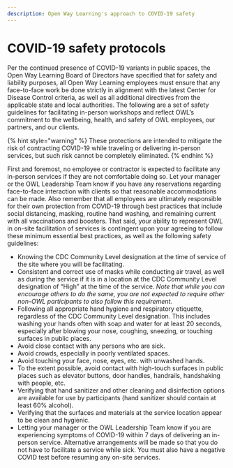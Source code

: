 ```yaml
---
description: Open Way Learning's approach to COVID-19 safety
---
```


# COVID-19 safety protocols 
Per the continued presence of COVID-19 variants in public spaces, the Open Way Learning Board of Directors have specified that for safety and liability purposes, all Open Way Learning employees must ensure that any face-to-face work be done strictly in alignment with the latest Center for Disease Control criteria, as well as all additional directives from the applicable state and local authorities. The following are a set of safety guidelines for facilitating in-person workshops and reflect OWL’s commitment to the wellbeing, health, and safety of OWL employees, our partners, and our clients.

{% hint style="warning" %}
These protections are intended to mitigate the risk of contracting COVID-19 while traveling or delivering in-person services, but such risk cannot be completely eliminated.
{% endhint %}

First and foremost, no employee or contractor is expected to facilitate any in-person services if they are not comfortable doing so. Let your manager or the OWL Leadership Team know if you have any reservations regarding face-to-face interaction with clients so that reasonable accommodations can be made. Also remember that all employees are ultimately responsible for their own protection from COVID-19 through best practices that include social distancing, masking, routine hand washing, and remaining current with all vaccinations and boosters. That said, your ability to represent OWL in on-site facilitation of services is contingent upon your agreeing to follow these minimum essential best practices, as well as the following safety guidelines:

* Knowing the CDC Community Level designation at the time of service of the site where you will be facilitating.  
* Consistent and correct use of masks while conducting air travel, as well as during the service if it is in a location at the CDC Community Level designation of “High” at the time of the service. *Note that while you can encourage others to do the same, you are not expected to require other non-OWL participants to also follow this requirement.*  
* Following all appropriate hand hygiene and respiratory etiquette, regardless of the CDC Community Level designation. This includes washing your hands often with soap and water for at least 20 seconds, especially after blowing your nose, coughing, sneezing, or touching surfaces in public places.   
* Avoid close contact with any persons who are sick.  
* Avoid crowds, especially in poorly ventilated spaces.  
* Avoid touching your face, nose, eyes, etc. with unwashed hands.   
* To the extent possible, avoid contact with high-touch surfaces in public places such as elevator buttons, door handles, handrails, handshaking with people, etc.   
* Verifying that hand sanitizer and other cleaning and disinfection options are available for use by participants (hand sanitizer should contain at least 60% alcohol).  
* Verifying that the surfaces and materials at the service location appear to be clean and hygienic.  
* Letting your manager or the OWL Leadership Team know if you are experiencing symptoms of COVID-19 within 7 days of delivering an in-person service. Alternative arrangements will be made so that you do not have to facilitate a service while sick. You must also have a negative COVID test before resuming any on-site services.
